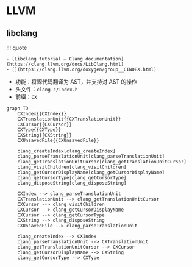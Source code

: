 # LLVM

## libclang

!!! quote

    - [Libclang tutorial — Clang documentation](https://clang.llvm.org/docs/LibClang.html)
    - [](https://clang.llvm.org/doxygen/group__CINDEX.html)

- 功能：将源代码翻译为 AST，并支持对 AST 的操作
- 头文件：`clang-c/Index.h`
- 前缀：`CX`

```mermaid
graph TD
    CXIndex{{CXIndex}}
    CXTranslationUnit{{CXTranslationUnit}}
    CXCursor{{CXCursor}}
    CXType{{CXType}}
    CXString{{CXString}}
    CXUnsavedFile{{CXUnsavedFile}}

    clang_createIndex[clang_createIndex]
    clang_parseTranslationUnit[clang_parseTranslationUnit]
    clang_getTranslationUnitCursor[clang_getTranslationUnitCursor]
    clang_visitChildren[clang_visitChildren]
    clang_getCursorDisplayName[clang_getCursorDisplayName]
    clang_getCursorType[clang_getCursorType]
    clang_disposeString[clang_disposeString]

    CXIndex --> clang_parseTranslationUnit
    CXTranslationUnit --> clang_getTranslationUnitCursor
    CXCursor --> clang_visitChildren
    CXCursor --> clang_getCursorDisplayName
    CXCursor --> clang_getCursorType
    CXString --> clang_disposeString
    CXUnsavedFile --> clang_parseTranslationUnit 

    clang_createIndex --> CXIndex
    clang_parseTranslationUnit --> CXTranslationUnit
    clang_getTranslationUnitCursor --> CXCursor
    clang_getCursorDisplayName --> CXString
    clang_getCursorType --> CXType
```
